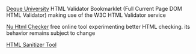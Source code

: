 
[Deque University](https://dequeuniversity.com/validator)
HTML Validator Bookmarklet (Full Current Page DOM HTML Validator) making use of the W3C HTML Validator service

[Nu Html Checker](https://validator.w3.org/nu)
free online tool experimenting better HTML checking. its behavior remains subject to change

[HTML Sanitizer Tool](https://defuse.ca/html-sanitize.htm)
